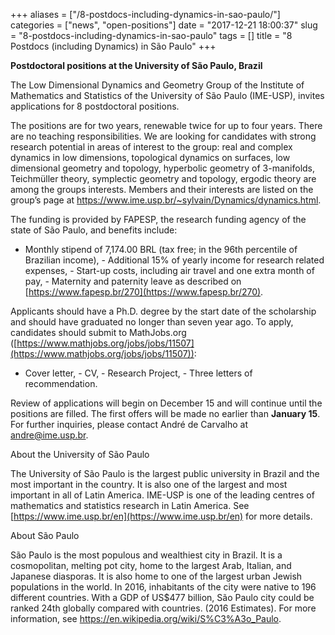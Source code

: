 +++
aliases = ["/8-postdocs-including-dynamics-in-sao-paulo/"]
categories = ["news", "open-positions"]
date = "2017-12-21 18:00:37"
slug = "8-postdocs-including-dynamics-in-sao-paulo"
tags = []
title = "8 Postdocs (including Dynamics) in São Paulo"
+++

**Postdoctoral positions at the University of São Paulo, Brazil**

The Low Dimensional Dynamics and Geometry Group of the Institute of
Mathematics and Statistics of the University of São Paulo (IME-USP),
invites applications for 8 postdoctoral positions.

The positions are for two years, renewable twice for up to four years.
There are no teaching responsibilities. We are looking for candidates
with strong research potential in areas of interest to the group: real
and complex dynamics in low dimensions, topological dynamics on
surfaces, low dimensional geometry and topology, hyperbolic geometry of
3-manifolds, Teichmüller theory, symplectic geometry and topology,
ergodic theory are among the groups interests. Members and their
interests are listed on the group’s page at
<https://www.ime.usp.br/~sylvain/Dynamics/dynamics.html>.

The funding is provided by FAPESP, the research funding agency of the
state of São Paulo, and benefits include:

- Monthly stipend of 7,174.00 BRL (tax free; in the 96th percentile of
Brazilian income), - Additional 15% of yearly income for research
related expenses, - Start-up costs, including air travel and one extra
month of pay, - Maternity and paternity leave as described on
[https://www.fapesp.br/270](https://www.fapesp.br/270).

Applicants should have a Ph.D. degree by the start date of the
scholarship and should have graduated no longer than seven year ago. To
apply, candidates should submit to MathJobs.org
([https://www.mathjobs.org/jobs/jobs/11507](https://www.mathjobs.org/jobs/jobs/11507)):

- Cover letter, - CV, - Research Project, - Three letters of
recommendation.

Review of applications will begin on December 15 and will continue until
the positions are filled. The first offers will be made no earlier than
**January 15**. For further inquiries, please
contact André de Carvalho at [andre@ime.usp.br](mailto:andre@ime.usp.br).

About the University of São Paulo

The University of São Paulo is the largest public university in Brazil
and the most important in the country. It is also one of the largest and
most important in all of Latin America. IME-USP is one of the leading
centres of mathematics and statistics research in Latin America. See
[https://www.ime.usp.br/en](https://www.ime.usp.br/en) for more details.

About São Paulo

São Paulo is the most populous and wealthiest city in Brazil. It is a
cosmopolitan, melting pot city, home to the largest Arab, Italian, and
Japanese diasporas. It is also home to one of the largest urban Jewish
populations in the world. In 2016, inhabitants of the city were native
to 196 different countries. With a GDP of US$477 billion, São Paulo city
could be ranked 24th globally compared with countries. (2016 Estimates).
For more information, see
<https://en.wikipedia.org/wiki/S%C3%A3o_Paulo>.
